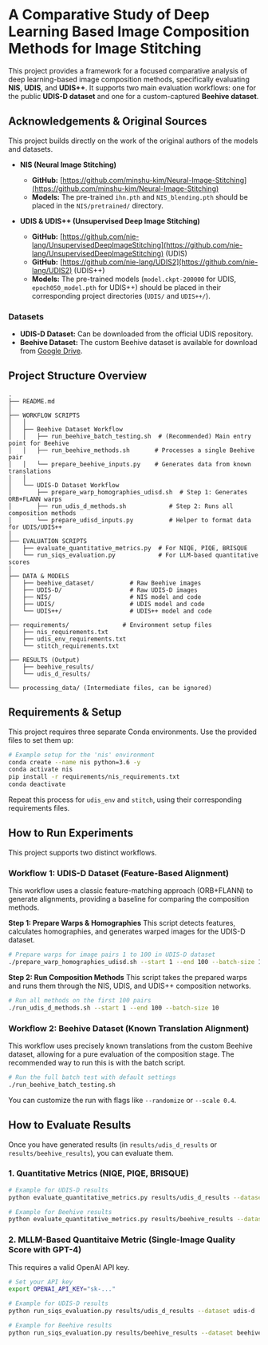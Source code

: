 # A Comparative Study of Deep Learning Based Image Composition Methods for Image Stitching

This project provides a framework for a focused comparative analysis of deep learning-based image composition methods, specifically evaluating **NIS**, **UDIS**, and **UDIS++**. It supports two main evaluation workflows: one for the public **UDIS-D dataset** and one for a custom-captured **Beehive dataset**.

## Acknowledgements & Original Sources

This project builds directly on the work of the original authors of the models and datasets.

-   **NIS (Neural Image Stitching)**
    -   **GitHub:** [https://github.com/minshu-kim/Neural-Image-Stitching](https://github.com/minshu-kim/Neural-Image-Stitching)
    -   **Models:** The pre-trained `ihn.pth` and `NIS_blending.pth` should be placed in the `NIS/pretrained/` directory.

-   **UDIS & UDIS++ (Unsupervised Deep Image Stitching)**
    -   **GitHub:** [https://github.com/nie-lang/UnsupervisedDeepImageStitching](https://github.com/nie-lang/UnsupervisedDeepImageStitching) (UDIS)
    -   **GitHub:** [https://github.com/nie-lang/UDIS2](https://github.com/nie-lang/UDIS2) (UDIS++)
    -   **Models:** The pre-trained models (`model.ckpt-200000` for UDIS, `epoch050_model.pth` for UDIS++) should be placed in their corresponding project directories (`UDIS/` and `UDIS++/`).

### Datasets

-   **UDIS-D Dataset:** Can be downloaded from the official UDIS repository.
-   **Beehive Dataset:** The custom Beehive dataset is available for download from [Google Drive](https://drive.google.com/drive/folders/1v_GwWWWO9Ju3nm2is6biXaEqTynbWGau?usp=sharing).

## Project Structure Overview

```
.
├── README.md
│
├── WORKFLOW SCRIPTS
│   │
│   ├── Beehive Dataset Workflow
│   │   ├── run_beehive_batch_testing.sh  # (Recommended) Main entry point for Beehive
│   │   ├── run_beehive_methods.sh       # Processes a single Beehive pair
│   │   └── prepare_beehive_inputs.py    # Generates data from known translations
│   │
│   └── UDIS-D Dataset Workflow
│       ├── prepare_warp_homographies_udisd.sh  # Step 1: Generates ORB+FLANN warps
│       ├── run_udis_d_methods.sh            # Step 2: Runs all composition methods
│       └── prepare_udisd_inputs.py          # Helper to format data for UDIS/UDIS++
│
├── EVALUATION SCRIPTS
│   ├── evaluate_quantitative_metrics.py  # For NIQE, PIQE, BRISQUE
│   └── run_siqs_evaluation.py            # For LLM-based quantitative scores
│
├── DATA & MODELS
│   ├── beehive_dataset/          # Raw Beehive images
│   ├── UDIS-D/                   # Raw UDIS-D images
│   ├── NIS/                      # NIS model and code
│   ├── UDIS/                     # UDIS model and code
│   └── UDIS++/                   # UDIS++ model and code
│
├── requirements/               # Environment setup files
│   ├── nis_requirements.txt
│   ├── udis_env_requirements.txt
│   └── stitch_requirements.txt
│
├── RESULTS (Output)
│   ├── beehive_results/
│   └── udis_d_results/
│
└── processing_data/ (Intermediate files, can be ignored)
```

## Requirements & Setup

This project requires three separate Conda environments. Use the provided files to set them up:

```bash
# Example setup for the 'nis' environment
conda create --name nis python=3.6 -y
conda activate nis
pip install -r requirements/nis_requirements.txt
conda deactivate
```
Repeat this process for `udis_env` and `stitch`, using their corresponding requirements files.

## How to Run Experiments

This project supports two distinct workflows.

### Workflow 1: UDIS-D Dataset (Feature-Based Alignment)

This workflow uses a classic feature-matching approach (ORB+FLANN) to generate alignments, providing a baseline for comparing the composition methods.

**Step 1: Prepare Warps & Homographies**
This script detects features, calculates homographies, and generates warped images for the UDIS-D dataset.

```bash
# Prepare warps for image pairs 1 to 100 in UDIS-D dataset
./prepare_warp_homographies_udisd.sh --start 1 --end 100 --batch-size 10
```

**Step 2: Run Composition Methods**
This script takes the prepared warps and runs them through the NIS, UDIS, and UDIS++ composition networks.

```bash
# Run all methods on the first 100 pairs 
./run_udis_d_methods.sh --start 1 --end 100 --batch-size 10
```

### Workflow 2: Beehive Dataset (Known Translation Alignment)

This workflow uses precisely known translations from the custom Beehive dataset, allowing for a pure evaluation of the composition stage. The recommended way to run this is with the batch script.

```bash
# Run the full batch test with default settings
./run_beehive_batch_testing.sh
```
You can customize the run with flags like `--randomize` or `--scale 0.4`.

## How to Evaluate Results

Once you have generated results (in `results/udis_d_results` or `results/beehive_results`), you can evaluate them.

### 1. Quantitative Metrics (NIQE, PIQE, BRISQUE)

```bash
# Example for UDIS-D results
python evaluate_quantitative_metrics.py results/udis_d_results --dataset udis-d

# Example for Beehive results
python evaluate_quantitative_metrics.py results/beehive_results --dataset beehive
```

### 2. MLLM-Based Quantitaive Metric (Single-Image Quality Score with GPT-4)

This requires a valid OpenAI API key.

```bash
# Set your API key
export OPENAI_API_KEY="sk-..."

# Example for UDIS-D results
python run_siqs_evaluation.py results/udis_d_results --dataset udis-d

# Example for Beehive results
python run_siqs_evaluation.py results/beehive_results --dataset beehive
```

